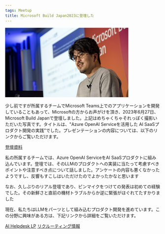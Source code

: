 ```yaml
---
tags: Meetup
title: Microsoft Build Japan2023に登壇した
--- 
```


<img src="https://raw.githubusercontent.com/taross-f/taross-f.github.io/master/images/_DRC5231.jpg" width="400">

少し前ですが所属するチームでMicrosoft Teams上でのアプリケーションを開発していることもあって、Microsoftの方からお声がけを頂き、2023年6月27日、Microsoft Build Japanで登壇しました。上記はめちゃくちゃそれっぽく撮影いただいた写真です。タイトルは、"Azure OpenAI Serviceを活用した AI SaaSプロダクト開発の実践"でした。プレゼンテーションの内容については、以下のリンクからご覧いただけます。

[登壇資料](https://speakerdeck.com/pkshadeck/azure-openai-servicewohuo-yong-sita-ai-saaspurodakutokai-fa-noshi-jian)

私の所属するチームでは、Azure OpenAI ServiceをAI SaaSプロダクトに組み込んでいます。登壇では、そのLLMのプロダクトへの実装に当たって考慮すべきポイントや注意すべき点について話しました。アンケートの内容も悪くなかったようですし、反響もすこしはいただけたのでよかったかなと思います

なお、久しぶりのリアル登壇であり、ピンマイクをつけての発表は初めての経験でした。その新鮮さと直前の機材トラブルからか逆に緊張がほぐれてたすかりました

現在、私たちはLLMをパーツとして組み込むプロダクト開発を進めています。この分野に興味がある方は、下記リンクから詳細をご覧いただけます。

[AI Helpdesk LP](https://aisaas.pkshatech.com/aihelpdesk/)
[リクルーティング情報](https://www.pkshatech.com/recruitment/)
